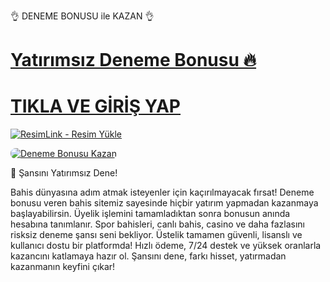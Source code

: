 👌 DENEME BONUSU ile KAZAN 👌

# <a href="https://t.me/+ceCVR5CJ24AyNTY0">Yatırımsız Deneme Bonusu 🔥</a>
# <a href="https://t.me/+ceCVR5CJ24AyNTY0">TIKLA VE GİRİŞ YAP</a>

<a href="https://t.me/+ceCVR5CJ24AyNTY0" title="ResimLink - Resim Yükle"><img src="https://r.resimlink.com/ixcRy.jpg" title="ResimLink - Resim Yükle" alt="ResimLink - Resim Yükle"></a>

<a href="https://t.me/+ceCVR5CJ24AyNTY0" title="Deneme Bonusu">
    <img src="https://i.ibb.co/5K7Ks6w/zzzz3.gif" alt="Deneme Bonusu Kazan" style="max-width:100%; height:auto; border-radius:8px;">
</a>

 🎰 Şansını Yatırımsız Dene!

Bahis dünyasına adım atmak isteyenler için kaçırılmayacak fırsat!
Deneme bonusu veren bahis sitemiz sayesinde hiçbir yatırım yapmadan kazanmaya başlayabilirsin.
Üyelik işlemini tamamladıktan sonra bonusun anında hesabına tanımlanır. Spor bahisleri, canlı bahis, casino ve daha fazlasını risksiz deneme şansı seni bekliyor.
Üstelik tamamen güvenli, lisanslı ve kullanıcı dostu bir platformda! Hızlı ödeme, 7/24 destek ve yüksek oranlarla kazancını katlamaya hazır ol.
Şansını dene, farkı hisset, yatırmadan kazanmanın keyfini çıkar!
